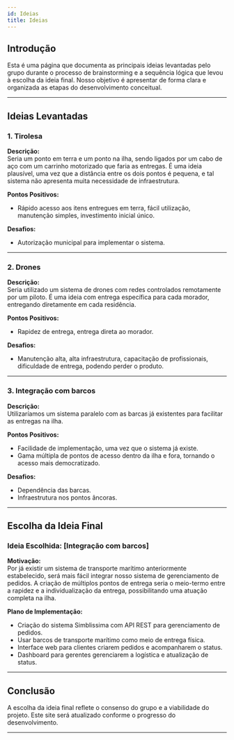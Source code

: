 ```yaml
---
id: Ideias
title: Ideias
---
```

## Introdução
Esta é uma página que documenta as principais ideias levantadas pelo grupo durante o processo de brainstorming e a sequência lógica que levou à escolha da ideia final. Nosso objetivo é apresentar de forma clara e organizada as etapas do desenvolvimento conceitual.

---

## Ideias Levantadas

### 1. Tirolesa
**Descrição:**  
Seria um ponto em terra e um ponto na ilha, sendo ligados por um cabo de aço com um carrinho motorizado que faria as entregas. É uma ideia plausível, uma vez que a distância entre os dois pontos é pequena, e tal sistema não apresenta muita necessidade de infraestrutura.

**Pontos Positivos:**  
- Rápido acesso aos itens entregues em terra, fácil utilização, manutenção simples, investimento inicial único.

**Desafios:**  
- Autorização municipal para implementar o sistema.

---

### 2. Drones
**Descrição:**  
Seria utilizado um sistema de drones com redes controlados remotamente por um piloto. É uma ideia com entrega específica para cada morador, entregando diretamente em cada residência.

**Pontos Positivos:**  
- Rapidez de entrega, entrega direta ao morador.

**Desafios:**  
- Manutenção alta, alta infraestrutura, capacitação de profissionais, dificuldade de entrega, podendo perder o produto.

---

### 3. Integração com barcos
**Descrição:**  
Utilizaríamos um sistema paralelo com as barcas já existentes para facilitar as entregas na ilha. 

**Pontos Positivos:**  
- Facilidade de implementação, uma vez que o sistema já existe.
- Gama múltipla de pontos de acesso dentro da ilha e fora, tornando o acesso mais democratizado. 

**Desafios:**  
- Dependência das barcas.
- Infraestrutura nos pontos âncoras.

---

## Escolha da Ideia Final

### Ideia Escolhida: [Integração com barcos]
**Motivação:**  
Por já existir um sistema de transporte marítimo anteriormente estabelecido, será mais fácil integrar nosso sistema de gerenciamento de pedidos. A criação de múltiplos pontos de entrega seria o meio-termo entre a rapidez e a individualização da entrega, possibilitando uma atuação completa na ilha.

**Plano de Implementação:**  
- Criação do sistema Simblissima com API REST para gerenciamento de pedidos.
- Usar barcos de transporte marítimo como meio de entrega física.
- Interface web para clientes criarem pedidos e acompanharem o status.
- Dashboard para gerentes gerenciarem a logística e atualização de status.

---

## Conclusão
A escolha da ideia final reflete o consenso do grupo e a viabilidade do projeto. Este site será atualizado conforme o progresso do desenvolvimento.

---

